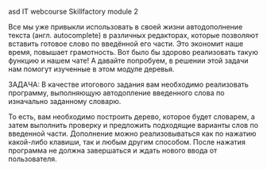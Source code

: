 asd IT webcourse Skillfactory module 2

Все мы уже привыкли использовать в своей жизни автодополнение текста (англ. autocomplete) в различных редакторах, которые позволяют вставить готовое слово по введённой его части. Это экономит наше время, повышает грамотность. Вот было бы здорово реализовать такую функцию и  нашем чате! А давайте попробуем, в решении этой задачи нам помогут изученные в этом модуле деревья.

ЗАДАЧА: В качестве итогового задания вам необходимо реализовать программу, выполняющую автодопление введенного слова по изначально заданному словарю.

То есть, вам необходимо построить дерево, которое будет словарем, а затем выполнить проверку и предложить подходящие варианты слов по введенной части. Дополнение можно реализовываться как по нажатию какой-либо клавиши, так и любым другим способом. После нажатия программа не должна завершаться и ждать нового ввода от пользователя.
